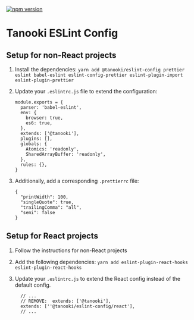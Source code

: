 [![npm version](https://badge.fury.io/js/%40tanooki%2Feslint-config.svg)](https://badge.fury.io/js/%40tanooki%2Feslint-config)

# Tanooki ESLint Config

## Setup for non-React projects

1.  Install the dependencies: `yarn add @tanooki/eslint-config prettier eslint babel-eslint eslint-config-prettier eslint-plugin-import eslint-plugin-prettier`
2.  Update your `.eslintrc.js` file to extend the configuration:

    ```
    module.exports = {
      parser: 'babel-eslint',
      env: {
        browser: true,
        es6: true,
      },
      extends: ['@tanooki'],
      plugins: [],
      globals: {
        Atomics: 'readonly',
        SharedArrayBuffer: 'readonly',
      },
      rules: {},
    }
    ```

3.  Additionally, add a corresponding `.prettierrc` file:

    ```
    {
      "printWidth": 100,
      "singleQuote": true,
      "trailingComma": "all",
      "semi": false
    }
    ```

## Setup for React projects

1.  Follow the instructions for non-React projects
2.  Add the following dependencies: `yarn add eslint-plugin-react-hooks eslint-plugin-react-hooks`
3.  Update your `.eslintrc.js` to extend the React config instead of the default config.

    ```
      // ...
      // REMOVE:  extends: ['@tanooki'],
      extends: [''@tanooki/eslint-config/react'],
      // ...
    ```
